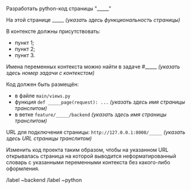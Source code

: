 Разработать python-код страницы "_____"

На этой странице _____ *(указать здесь функциональность страницы)*

В контексте должны присутствовать:
- пункт 1;
- пункт 2;
- пункт 3.

Имена переменных контекста можно найти в задаче #_____ *(указать здесь номер задачи с контекстом)*

Код должен быть размещён:
- в файле `main/views.py`
- функция `def _____page(request): ...` *(указать здесь имя страницы транслитом)*
- в ветке `feature/_____/backend` *(указать здесь имя страницы транслитом)*

URL для подключения страницы: `http://127.0.0.1:8000/_____` *(указать здесь URL страницы транслитом)*

Изменить код проекта таким образом, чтобы на указанном URL открывалась страница на которой выводится 
неформатированный словарь с указанными переменными контекста без какого-либо оформления.

/label ~backend 
/label ~python
